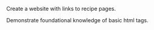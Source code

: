 Create a website with links to recipe pages.

Demonstrate foundational knowledge of basic html tags.